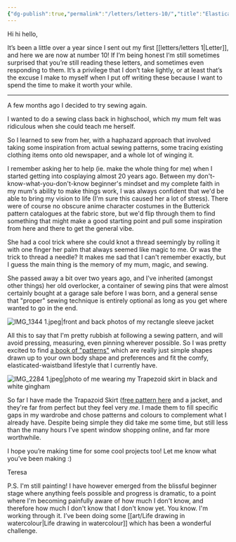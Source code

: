 ```yaml
---
{"dg-publish":true,"permalink":"/letters/letters-10/","title":"Elasticated waistband lifestyle","tags":["letters"],"noteIcon":"","created":"2024-05-17"}
---
```


Hi hi hello,

It’s been a little over a year since I sent out my first [[letters/letters 1\|Letter]], and here we are now at number 10! If I’m being honest I’m still sometimes surprised that you’re still reading these letters, and sometimes even responding to them. It’s a privilege that I don’t take lightly, or at least that’s the excuse I make to myself when I put off writing these because I want to spend the time to make it worth your while.

--- 

A few months ago I decided to try sewing again. 

I wanted to do a sewing class back in highschool, which my mum felt was ridiculous when she could teach me herself.

So I learned to sew from her, with a haphazard approach that involved taking some inspiration from actual sewing patterns, some tracing existing clothing items onto old newspaper, and a whole lot of winging it. 

I remember asking her to help (ie. make the whole thing for me) when I started getting into cosplaying almost 20 years ago. Between my don't-know-what-you-don't-know beginner's mindset and my complete faith in my mum's ability to make things work, I was always confident that we'd be able to bring my vision to life (I'm sure this caused her a lot of stress). There were of course no obscure anime character costumes in the Butterick pattern catalogues at the fabric store, but we'd flip through them to find something that might make a good starting point and pull some inspiration from here and there to get the general vibe. 

She had a cool trick where she could knot a thread seemingly by rolling it with one finger her palm that always seemed like magic to me. Or was the trick to thread a needle? It makes me sad that I can't remember exactly, but I guess the main thing is the memory of my mum, magic, and sewing.

She passed away a bit over two years ago, and I've inherited (amongst other things) her old overlocker, a container of sewing pins that were almost certainly bought at a garage sale before I was born, and a general sense that "proper" sewing technique is entirely optional as long as you get where wanted to go in the end.

![IMG_1344 1.jpeg|front and back photos of my rectangle sleeve jacket](/img/user/assets/IMG_1344%201.jpeg)


All this to say that I'm pretty rubbish at following a sewing pattern, and will avoid pressing, measuring, even pinning wherever possible. So I was pretty excited to find [a book of "patterns"](https://www.diydaisy.com/book) which are really just simple shapes drawn up to your own body shape and preferences and fit the comfy, elasticated-waistband lifestyle that I currently have. 

![IMG_2284 1.jpeg|photo of me wearing my Trapezoid skirt in black and white gingham](/img/user/assets/IMG_2284%201.jpeg)

So far I have made the Trapazoid Skirt ([free pattern here](https://www.diydaisy.com/blog/trapezoid-skirt) and a jacket, and they're far from perfect but they feel very *me*. I made them to fill specific gaps in my wardrobe and chose patterns and colours to complement what I already have. Despite being simple they did take me some time, but still less than the many hours I’ve spent window shopping online, and far more worthwhile. 

I hope you’re making time for some cool projects too! Let me know what you’ve been making :)

Teresa

P.S. I'm still painting! I have however emerged from the blissful beginner stage where anything feels possible and progress is dramatic, to a point where I'm becoming painfully aware of how much I don't know, and therefore how much I don't know that I don't know yet. You know. I'm working through it. I’ve been doing some [[art/Life drawing in watercolour\|Life drawing in watercolour]] which has been a wonderful challenge.

